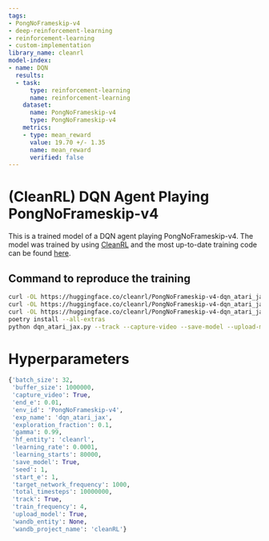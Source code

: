 ```yaml
---
tags:
- PongNoFrameskip-v4
- deep-reinforcement-learning
- reinforcement-learning
- custom-implementation
library_name: cleanrl
model-index:
- name: DQN
  results:
  - task:
      type: reinforcement-learning
      name: reinforcement-learning
    dataset:
      name: PongNoFrameskip-v4
      type: PongNoFrameskip-v4
    metrics:
    - type: mean_reward
      value: 19.70 +/- 1.35
      name: mean_reward
      verified: false
---
```


# (CleanRL) **DQN** Agent Playing **PongNoFrameskip-v4**

This is a trained model of a DQN agent playing PongNoFrameskip-v4.
The model was trained by using [CleanRL](https://github.com/vwxyzjn/cleanrl) and the most up-to-date training code can be
found [here](https://github.com/vwxyzjn/cleanrl/blob/master/cleanrl/dqn_atari_jax.py).

## Command to reproduce the training

```bash
curl -OL https://huggingface.co/cleanrl/PongNoFrameskip-v4-dqn_atari_jax-seed1/raw/main/dqn.py
curl -OL https://huggingface.co/cleanrl/PongNoFrameskip-v4-dqn_atari_jax-seed1/raw/main/pyproject.toml
curl -OL https://huggingface.co/cleanrl/PongNoFrameskip-v4-dqn_atari_jax-seed1/raw/main/poetry.lock
poetry install --all-extras
python dqn_atari_jax.py --track --capture-video --save-model --upload-model --hf-entity cleanrl --env-id PongNoFrameskip-v4 --seed 1
```

# Hyperparameters
```python
{'batch_size': 32,
 'buffer_size': 1000000,
 'capture_video': True,
 'end_e': 0.01,
 'env_id': 'PongNoFrameskip-v4',
 'exp_name': 'dqn_atari_jax',
 'exploration_fraction': 0.1,
 'gamma': 0.99,
 'hf_entity': 'cleanrl',
 'learning_rate': 0.0001,
 'learning_starts': 80000,
 'save_model': True,
 'seed': 1,
 'start_e': 1,
 'target_network_frequency': 1000,
 'total_timesteps': 10000000,
 'track': True,
 'train_frequency': 4,
 'upload_model': True,
 'wandb_entity': None,
 'wandb_project_name': 'cleanRL'}
```
    